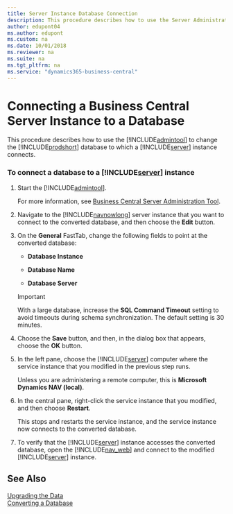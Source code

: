```yaml
---
title: Server Instance Database Connection
description: This procedure describes how to use the Server Administration tool to change the Dynamics NAV database to which a Server instance connects.
author: edupont04
ms.author: edupont
ms.custom: na
ms.date: 10/01/2018
ms.reviewer: na
ms.suite: na
ms.tgt_pltfrm: na
ms.service: "dynamics365-business-central"
---
```


# Connecting a Business Central Server Instance to a Database
This procedure describes how to use the [!INCLUDE[admintool](../developer/includes/admintool.md)] to change the [!INCLUDE[prodshort](../developer/includes/prodshort.md)] database to which a [!INCLUDE[server](../developer/includes/server.md)] instance connects.  

### To connect a database to a [!INCLUDE[server](../developer/includes/server.md)] instance  

1.  Start the [!INCLUDE[admintool](../developer/includes/admintool.md)].  

     For more information, see [Business Central Server Administration Tool](Administration-Tool.md).  

2.  Navigate to the [!INCLUDE[navnowlong](../developer/includes/navnowlong_md.md)] server instance that you want to connect to the converted database, and then choose the **Edit** button.  

3.  On the **General** FastTab, change the following fields to point at the converted database:  

    -   **Database Instance**  

    -   **Database Name**  

    -   **Database Server**  

    > [!IMPORTANT]  
    >  With a large database, increase the **SQL Command Timeout** setting to avoid timeouts during schema synchronization. The default setting is 30 minutes.  

4.  Choose the **Save** button, and then, in the dialog box that appears, choose the **OK** button.  

5.  In the left pane, choose the [!INCLUDE[server](../developer/includes/server.md)] computer where the service instance that you modified in the previous step runs.  

     Unless you are administering a remote computer, this is **Microsoft Dynamics NAV \(local\)**.  

6.  In the central pane, right-click the service instance that you modified, and then choose **Restart**.  

     This stops and restarts the service instance, and the service instance now connects to the converted database.  

7.  To verify that the [!INCLUDE[server](../developer/includes/server.md)] instance accesses the converted database, open the [!INCLUDE[nav_web](../developer/includes/nav_web_md.md)] and connect to the modified [!INCLUDE[server](../developer/includes/server.md)] instance.  

## See Also  
[Upgrading the Data](../upgrade/Upgrading-the-Data.md)  
[Converting a Database](../upgrade/converting-a-database.md) 
